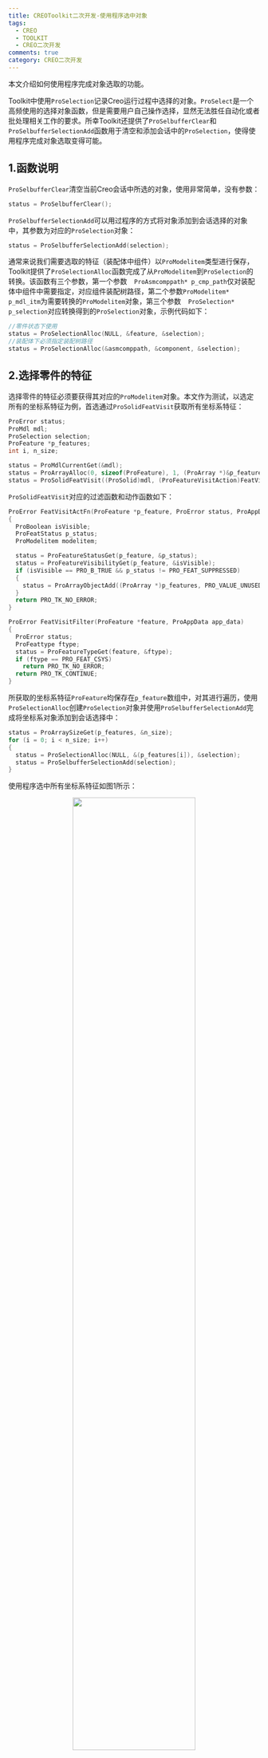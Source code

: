 ```yaml
---
title: CREOToolkit二次开发-使用程序选中对象
tags:
  - CREO
  - TOOLKIT
  - CREO二次开发
comments: true
category: CREO二次开发
---
```


本文介绍如何使用程序完成对象选取的功能。

Toolkit中使用`ProSelection`记录Creo运行过程中选择的对象。`ProSelect`是一个高频使用的选择对象函数，但是需要用户自己操作选择，显然无法胜任自动化或者批处理相关工作的要求。所幸Toolkit还提供了`ProSelbufferClear`和`ProSelbufferSelectionAdd`函数用于清空和添加会话中的`ProSelection`，使得使用程序完成对象选取变得可能。

## 1.函数说明

`ProSelbufferClear`清空当前Creo会话中所选的对象，使用非常简单，没有参数：

```c
status = ProSelbufferClear();
```

`ProSelbufferSelectionAdd`可以用过程序的方式将对象添加到会话选择的对象中，其参数为对应的`ProSelection`对象：

```c
status = ProSelbufferSelectionAdd(selection);
```

通常来说我们需要选取的特征（装配体中组件）以`ProModelitem`类型进行保存，Toolkit提供了`ProSelectionAlloc`函数完成了从`ProModelitem`到`ProSelection`的转换。该函数有三个参数，第一个参数`	ProAsmcomppath* p_cmp_path`仅对装配体中组件中需要指定，对应组件装配树路径，第二个参数`ProModelitem* p_mdl_itm`为需要转换的`ProModelitem`对象，第三个参数`	ProSelection* p_selection`对应转换得到的`ProSelection`对象，示例代码如下：

```c
//零件状态下使用
status = ProSelectionAlloc(NULL, &feature, &selection);
//装配体下必须指定装配树路径
status = ProSelectionAlloc(&asmcomppath, &component, &selection);
```

## 2.选择零件的特征

选择零件的特征必须要获得其对应的`ProModelitem`对象。本文作为测试，以选定所有的坐标系特征为例，首选通过`ProSolidFeatVisit`获取所有坐标系特征：

```c
ProError status;
ProMdl mdl;
ProSelection selection;
ProFeature *p_features;
int i, n_size;

status = ProMdlCurrentGet(&mdl);
status = ProArrayAlloc(0, sizeof(ProFeature), 1, (ProArray *)&p_features);
status = ProSolidFeatVisit((ProSolid)mdl, (ProFeatureVisitAction)FeatVisitActFn, FeatVisitFilter, (ProAppData)&p_features);
```

`ProSolidFeatVisit`对应的过滤函数和动作函数如下：
```c
ProError FeatVisitActFn(ProFeature *p_feature, ProError status, ProAppData p_features)
{
  ProBoolean isVisible;
  ProFeatStatus p_status;
  ProModelitem modelitem;

  status = ProFeatureStatusGet(p_feature, &p_status);
  status = ProFeatureVisibilityGet(p_feature, &isVisible);
  if (isVisible == PRO_B_TRUE && p_status != PRO_FEAT_SUPPRESSED)
  {
    status = ProArrayObjectAdd((ProArray *)p_features, PRO_VALUE_UNUSED, 1, p_feature);
  }
  return PRO_TK_NO_ERROR;
}

ProError FeatVisitFilter(ProFeature *feature, ProAppData app_data)
{
  ProError status;
  ProFeattype ftype;
  status = ProFeatureTypeGet(feature, &ftype);
  if (ftype == PRO_FEAT_CSYS)
    return PRO_TK_NO_ERROR;
  return PRO_TK_CONTINUE;
}
```

所获取的坐标系特征`ProFeature`均保存在`p_feature`数组中，对其进行遍历，使用`ProSelectionAlloc`创建`ProSelection`对象并使用`ProSelbufferSelectionAdd`完成将坐标系对象添加到会话选择中：

```c
status = ProArraySizeGet(p_features, &n_size);
for (i = 0; i < n_size; i++)
{
  status = ProSelectionAlloc(NULL, &(p_features[i]), &selection);
  status = ProSelbufferSelectionAdd(selection);
}
```

使用程序选中所有坐标系特征如图1所示：

<div align="center">
    <img src="/img/proe/ToolkitSelbufferprt.gif" style="width:70%" align="center"/>
    <p>图1 使用程序选中所有坐标系特征</p>
</div>

## 3.选择装配体的组件

选择装配体的组件`ProAsmcomp`相对选择零件的特征`ProFeature`复杂，体现在构造`ProSelection`时`ProSelectionAlloc`需要指定其装配树路径`ProAsmcomppath`。`ProAsmcomppath`在官方文档描述如下：

> The object ProAsmcomppath is one of the main ingredients in the ProSelection object, as described in The Selection Object.

所以比较遗憾，直接从组件`ProAsmcomp`获取其`ProAsmcomppath`只能使用`ProSelect`或者访问Selbuffe中的`ProSelection`，而这之前都是需要人工手动操作完成，与使用程序选中对象的操作明显相违背。

幸好Toolkit提供了`ProSolidDispCompVisit`用于遍历装备体已显示组件并可获取其`ProAsmcomppath`，因此配合`ProSolidFeatVisit`遍历装备体组件获取其`ProAsmcomp`,通过查找定位两者信息，即可完成`ProSelectionAlloc`参数的获取。

首先给出`ProSolidFeatVisit`遍历记录装配树所有已显示节点`ProAsmcomp`的代码，其对应的过滤函数和动作函数如下：

```c
ProError AsmCompVisitFilter(ProFeature *feature, ProAppData app_data)
{
  ProError status;
  ProFeattype ftype;
  status = ProFeatureTypeGet(feature, &ftype);
  if (ftype == PRO_FEAT_COMPONENT)
    return PRO_TK_NO_ERROR;
  return PRO_TK_CONTINUE;
}

ProError AsmCompVisitActFn(ProFeature *p_comp, ProError status, void *p_comps)
{
  ProBoolean isVisible;
  ProFeatStatus p_status;
  ProMdl mdl;
  ProModelitem modelitem;

  status = ProFeatureStatusGet(p_comp, &p_status);
  status = ProFeatureVisibilityGet(p_comp, &isVisible);
  if (isVisible == PRO_B_TRUE && p_status != PRO_FEAT_SUPPRESSED)
  {
    status = ProArrayObjectAdd((ProArray *)p_comps, PRO_VALUE_UNUSED, 1, p_comp);
    status = ProAsmcompMdlGet((ProAsmcomp *)(p_comp), (ProMdl *)&mdl);
    status = ProMdlToModelitem(mdl, &modelitem);
    if (modelitem.type == PRO_ASSEMBLY)
    {
      status = ProSolidFeatVisit((ProSolid)mdl, (ProFeatureVisitAction)AsmCompVisitActFn, AsmCompVisitFilter, p_comps);
    }
  }
  return PRO_TK_NO_ERROR;
}
```

所获取的组件特征`ProAsmcomp`均保存在`p_comps`数组中：

```c
status = ProArrayAlloc(0, sizeof(ProModelitem), 1, (ProArray *)&p_comps);
status = ProSolidFeatVisit((ProSolid)mdl, (ProFeatureVisitAction)AsmCompVisitActFn, AsmCompVisitFilter, (ProAppData)&p_comps);
status = ProArraySizeGet(p_comps, &n_compsize);
```

`ProSolidDispCompVisit`遍历记录装配树所有已显示节点`ProAsmcomppath`过滤函数这里默认访问所有节点，过滤函数可以设为NULL或者默认返回所有节点：

```c
ProError AsmCompPathVisitFilter(ProAsmcomppath *p_path, ProSolid solid, ProAppData app_data)
{
  // 这里遍历，所以没有filter
  return PRO_TK_NO_ERROR;
}
```

`ProSolidDispCompVisit`访问函数比`ProSolidFeatVisit`稍显复杂，多了的第三个参数`ProBoolean down`官方解释如下：

> Use PRO_B_TRUE when going down to this component and PRO_B_FALSE when going up from this component.

实际测试下，在遍历对应的子装配节点，会同时访问按照装配树访问其父节点和子节点，当该参数为`PRO_B_TRUE`时访问子节点，`PRO_B_FALSE`则访问其父节点，两个操作依次进行，如果全部记录会造成数据混乱。另外访问函数是直接遍历所有节点，不需要像`ProSolidFeatVisit`那样使用递归的方式访问子装配体的节点。故我们在此进行过滤，只访问向下的子节点，访问函数代码如下：

```c
ProError AsmCompPathVisitActFn(ProAsmcomppath *path, ProSolid solid, ProBoolean down, ProAppData p_comppaths)
{
  ProError status;
  // ProSolidDispCompVisit同时往up和down两个方向检索，所以只看down方向,up方向跳过
  if (down == PRO_B_TRUE)
  {
    status = ProArrayObjectAdd((ProArray *)p_comppaths, PRO_VALUE_UNUSED, 1, path);
  }
  return PRO_TK_NO_ERROR;
}
```

所获取的组件特征`ProAsmcomppath`均保存在`p_comppaths`数组中：

```c
status = ProArrayAlloc(0, sizeof(ProAsmcomppath), 1, (ProArray *)&p_comppaths);
status = ProSolidDispCompVisit((ProSolid)mdl, AsmCompPathVisitActFn, AsmCompPathVisitFilter, (ProAppData)&p_comppaths);
status = ProArraySizeGet(p_comppaths, &n_pathsize);
```

对比发现，两个数组长度不同，`p_comppaths`长度比`p_comps`长度多1，原因在于`p_comppaths`还记录了最上层装配体根节点。实际代码编写中发现，`ProSelectionAlloc`第一个参数是`p_comps`父节点的`ProAsmcomppath`而非其本身,所以`p_comppaths`数组第一个记录的根节点很重要不能删除。另外`ProSelectionAlloc`前两个参数如果不对应会返回`PRO_TK_BAD_INPUTS`，如果此时执行`ProSelbufferSelectionAdd`会导致Creo异常退出。在实际操作时，可以定义一个记录装配体树形结构数据结构同时保存节点位置和其对应的`p_comppaths`比`p_comps`以便完成选取对应的组件功能。本文仅做测试，没有记录`p_comppaths`和`p_comps`的对应关系，故使用双循环遍历后判断添加，效率很低，仅做演示，作为全选的功能够用了：

```c
  for (j = 0; j < n_pathsize; j++)
  {
    for (i = 0; i < n_compsize; i++)
    {
      status = ProSelectionAlloc(&(p_comppaths[j]), &(p_comps[i]), &selection);
      if (status == PRO_TK_NO_ERROR)
        status = ProSelbufferSelectionAdd(selection);
    }
  }
```

使用程序选中所有组件如图2所示：

<div align="center">
    <img src="/img/proe/ToolkitSelbufferasm.gif" style="width:70%" align="center"/>
    <p>图2 使用程序选中所有组件</p>
</div>

完整代码可在<a href="https://github.com/slacker-HD/creo_toolkit" target="_blank">Github.com</a>下载。代码在VS2010,Creo 2.0 M060 X64下编译通过。
